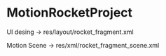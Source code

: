 # MotionRocketProject

UI desing -> res/layout/rocket_fragment.xml

Motion Scene -> res/xml/rocket_fragment_scene.xml
